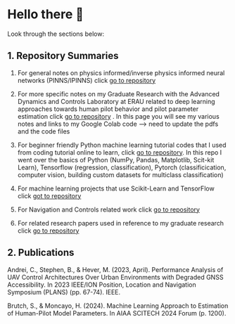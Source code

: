 # Hello there 👋
Look through the sections below:

## 1. Repository Summaries
1. For general notes on physics informed/inverse physics informed neural networks (PINNS/IPINNS) click [go to repository](https://github.com/stephenbrutch/PINNS-and-IPINNS)
   
2. For more specific notes on my Graduate Research with the Advanced Dynamics and Controls Laboratory at ERAU related to deep learning approaches towards human pilot behavior and pilot parameter estimation click [go to repository](https://github.com/stephenbrutch/Pilot-Models-for-Physics-Informed-Neural-Networks) . In this page you will see my various notes and links to my Google Colab code --> need to update the pdfs and the code files
   
3. For beginner friendly Python machine learning tutorial codes that I used from coding tutorial online to learn, click [go to repository](https://github.com/stephenbrutch/Python-Machine-Learning-Codes). In this repo I went over the basics of Python (NumPy, Pandas, Matplotlib, Scit-kit Learn), Tensorflow (regression, classification), Pytorch (classificication, computer vision, building custom datasets for multiclass classification) 
   
4. For machine learning projects that use Scikit-Learn and TensorFlow click [got to repository](https://github.com/stephenbrutch/Machine-Learning-Projects)
   
5. For Navigation and Controls related work click [go to repository](https://github.com/stephenbrutch/GNC-HWS-Projects)

6. For related research papers used in reference to my graduate research click [go to repository](https://github.com/stephenbrutch/research-papers)
   
## 2. Publications
Andrei, C., Stephen, B., & Hever, M. (2023, April). Performance Analysis of UAV Control Architectures Over Urban Environments with Degraded GNSS Accessibility. In 2023 IEEE/ION Position, Location and Navigation Symposium (PLANS) (pp. 67-74). IEEE.

Brutch, S., & Moncayo, H. (2024). Machine Learning Approach to Estimation of Human-Pilot Model Parameters. In AIAA SCITECH 2024 Forum (p. 1200).

